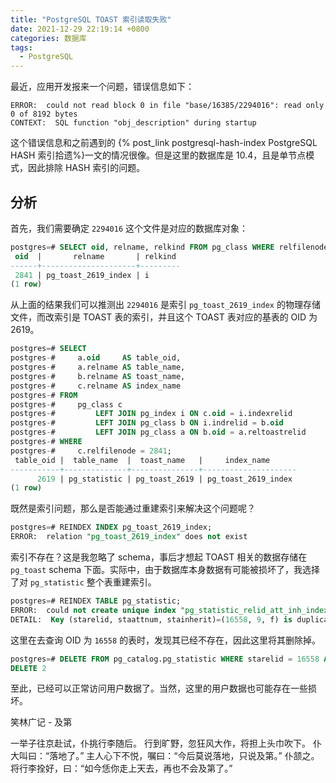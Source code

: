 ```yaml
---
title: "PostgreSQL TOAST 索引读取失败"
date: 2021-12-29 22:19:14 +0800
categories: 数据库
tags:
  - PostgreSQL
---
```


最近，应用开发报来一个问题，错误信息如下：

```
ERROR:  could not read block 0 in file "base/16385/2294016": read only 0 of 8192 bytes
CONTEXT:  SQL function "obj_description" during startup
```

这个错误信息和之前遇到的 {% post_link postgresql-hash-index PostgreSQL HASH 索引拾遗%}一文的情况很像。但是这里的数据库是 10.4，且是单节点模式，因此排除 HASH 索引的问题。

<!--more-->

## 分析

首先，我们需要确定 `2294016` 这个文件是对应的数据库对象：

```sql
postgres=# SELECT oid, relname, relkind FROM pg_class WHERE relfilenode = 2294016;
 oid  |       relname       | relkind
------+---------------------+---------
 2841 | pg_toast_2619_index | i
(1 row)
```

从上面的结果我们可以推测出 `2294016` 是索引 `pg_toast_2619_index` 的物理存储文件，而改索引是 TOAST 表的索引，并且这个 TOAST 表对应的基表的 OID 为 2619。

```sql
postgres=# SELECT
postgres-#     a.oid     AS table_oid,
postgres-#     a.relname AS table_name,
postgres-#     b.relname AS toast_name,
postgres-#     c.relname AS index_name
postgres-# FROM
postgres-#     pg_class c
postgres-#         LEFT JOIN pg_index i ON c.oid = i.indexrelid
postgres-#         LEFT JOIN pg_class b ON i.indrelid = b.oid
postgres-#         LEFT JOIN pg_class a ON b.oid = a.reltoastrelid
postgres-# WHERE
postgres-#     c.relfilenode = 2841;
 table_oid |  table_name  |  toast_name   |     index_name
-----------+--------------+---------------+---------------------
      2619 | pg_statistic | pg_toast_2619 | pg_toast_2619_index
(1 row)

```

既然是索引问题，那么是否能通过重建索引来解决这个问题呢？

```sql
postgres=# REINDEX INDEX pg_toast_2619_index;
ERROR:  relation "pg_toast_2619_index" does not exist
```

索引不存在？这是我忽略了 schema，事后才想起 TOAST 相关的数据存储在 `pg_toast` schema 下面。实际中，由于数据库本身数据有可能被损坏了，我选择了对 `pg_statistic` 整个表重建索引。

```sql
postgres=# REINDEX TABLE pg_statistic;
ERROR:  could not create unique index "pg_statistic_relid_att_inh_index"
DETAIL:  Key (starelid, staattnum, stainherit)=(16558, 9, f) is duplicated.
```

这里在去查询 OID 为 `16558` 的表时，发现其已经不存在，因此这里将其删除掉。

```sql
postgres=# DELETE FROM pg_catalog.pg_statistic WHERE starelid = 16558 AND staattnum = 9 AND stainherit = false;
DELETE 2
```

至此，已经可以正常访问用户数据了。当然，这里的用户数据也可能存在一些损坏。


<div class="just-for-fun">
笑林广记 - 及第

一举子往京赴试，仆挑行李随后。
行到旷野，忽狂风大作，将担上头巾吹下。
仆大叫曰：“落地了。”
主人心下不悦，嘱曰：“今后莫说落地，只说及第。”
仆颔之。
将行李拴好，曰：“如今恁你走上天去，再也不会及第了。”
</div>
